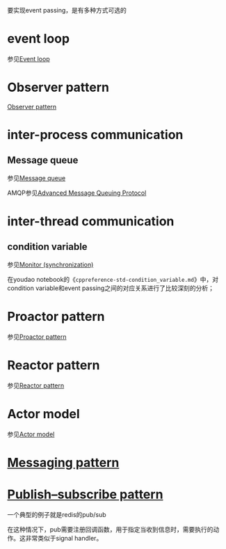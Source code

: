 要实现event passing，是有多种方式可选的

# event loop

参见[Event loop](https://en.wikipedia.org/wiki/Event_loop)


# Observer pattern

[Observer pattern](http://en.wikipedia.org/wiki/Observer_pattern)


# inter-process communication

## Message queue

参见[Message queue](https://en.wikipedia.org/wiki/Message_queue)


AMQP参见[Advanced Message Queuing Protocol](https://en.wikipedia.org/wiki/Advanced_Message_Queuing_Protocol)


# inter-thread communication

## condition variable

参见[Monitor (synchronization)](https://en.wikipedia.org/wiki/Monitor_(synchronization))

在youdao notebook的《`cppreference-std-condition_variable.md`》中，对condition variable和event passing之间的对应关系进行了比较深刻的分析；

# Proactor pattern

参见[Proactor pattern](https://en.wikipedia.org/wiki/Proactor_pattern)

# Reactor pattern

参见[Reactor pattern](https://en.wikipedia.org/wiki/Reactor_pattern)

# Actor model

参见[Actor model](https://en.wikipedia.org/wiki/Actor_model)



# [Messaging pattern](https://en.wikipedia.org/wiki/Messaging_pattern)



# [Publish–subscribe pattern](https://en.wikipedia.org/wiki/Publish%E2%80%93subscribe_pattern)

一个典型的例子就是redis的pub/sub

在这种情况下，pub需要注册回调函数，用于指定当收到信息时，需要执行的动作。这非常类似于signal handler。
